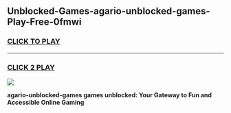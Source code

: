
## Unblocked-Games-agario-unblocked-games-Play-Free-0fmwi
<h3>
<a href="https://premium76.site?title=agario-unblocked-games&ref=21A">CLICK TO PLAY</a></h3>
<hr>

<h3>
<a href="https://premium76.site?title=agario-unblocked-games&ref=21A">CLICK 2 PLAY</a>
  
</h3>

<a href="https://premium76.site?title=agario-unblocked-games&ref=21A"><img src="https://clearcache.store/games.png"></a>


**agario-unblocked-games games unblocked: Your Gateway to Fun and Accessible Online Gaming**
